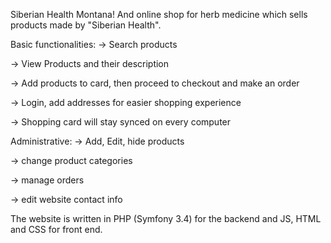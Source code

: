 Siberian Health Montana! 
And online shop for herb medicine which sells products made by "Siberian Health".

Basic functionalities:
-> Search products

-> View Products and their description

-> Add products to card, then proceed to checkout and make an order

-> Login, add addresses for easier shopping experience 

-> Shopping card will stay synced on every computer

Administrative: 
-> Add, Edit, hide products

-> change product categories

-> manage orders

-> edit website contact info



The website is written in PHP (Symfony 3.4) for the backend
and JS, HTML and CSS for front end.
